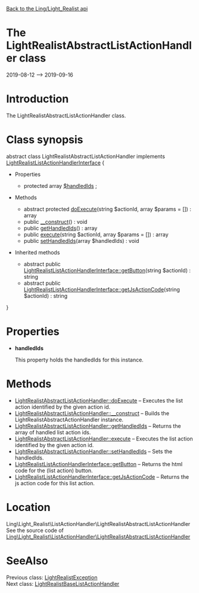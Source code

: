 [Back to the Ling/Light_Realist api](https://github.com/lingtalfi/Light_Realist/blob/master/doc/api/Ling/Light_Realist.md)



The LightRealistAbstractListActionHandler class
================
2019-08-12 --> 2019-09-16






Introduction
============

The LightRealistAbstractListActionHandler class.



Class synopsis
==============


abstract class <span class="pl-k">LightRealistAbstractListActionHandler</span> implements [LightRealistListActionHandlerInterface](https://github.com/lingtalfi/Light_Realist/blob/master/doc/api/Ling/Light_Realist/ListActionHandler/LightRealistListActionHandlerInterface.md) {

- Properties
    - protected array [$handledIds](#property-handledIds) ;

- Methods
    - abstract protected [doExecute](https://github.com/lingtalfi/Light_Realist/blob/master/doc/api/Ling/Light_Realist/ListActionHandler/LightRealistAbstractListActionHandler/doExecute.md)(string $actionId, array $params = []) : array
    - public [__construct](https://github.com/lingtalfi/Light_Realist/blob/master/doc/api/Ling/Light_Realist/ListActionHandler/LightRealistAbstractListActionHandler/__construct.md)() : void
    - public [getHandledIds](https://github.com/lingtalfi/Light_Realist/blob/master/doc/api/Ling/Light_Realist/ListActionHandler/LightRealistAbstractListActionHandler/getHandledIds.md)() : array
    - public [execute](https://github.com/lingtalfi/Light_Realist/blob/master/doc/api/Ling/Light_Realist/ListActionHandler/LightRealistAbstractListActionHandler/execute.md)(string $actionId, array $params = []) : array
    - public [setHandledIds](https://github.com/lingtalfi/Light_Realist/blob/master/doc/api/Ling/Light_Realist/ListActionHandler/LightRealistAbstractListActionHandler/setHandledIds.md)(array $handledIds) : void

- Inherited methods
    - abstract public [LightRealistListActionHandlerInterface::getButton](https://github.com/lingtalfi/Light_Realist/blob/master/doc/api/Ling/Light_Realist/ListActionHandler/LightRealistListActionHandlerInterface/getButton.md)(string $actionId) : string
    - abstract public [LightRealistListActionHandlerInterface::getJsActionCode](https://github.com/lingtalfi/Light_Realist/blob/master/doc/api/Ling/Light_Realist/ListActionHandler/LightRealistListActionHandlerInterface/getJsActionCode.md)(string $actionId) : string

}




Properties
=============

- <span id="property-handledIds"><b>handledIds</b></span>

    This property holds the handledIds for this instance.
    
    



Methods
==============

- [LightRealistAbstractListActionHandler::doExecute](https://github.com/lingtalfi/Light_Realist/blob/master/doc/api/Ling/Light_Realist/ListActionHandler/LightRealistAbstractListActionHandler/doExecute.md) &ndash; Executes the list action identified by the given action id.
- [LightRealistAbstractListActionHandler::__construct](https://github.com/lingtalfi/Light_Realist/blob/master/doc/api/Ling/Light_Realist/ListActionHandler/LightRealistAbstractListActionHandler/__construct.md) &ndash; Builds the LightRealistAbstractActionHandler instance.
- [LightRealistAbstractListActionHandler::getHandledIds](https://github.com/lingtalfi/Light_Realist/blob/master/doc/api/Ling/Light_Realist/ListActionHandler/LightRealistAbstractListActionHandler/getHandledIds.md) &ndash; Returns the array of handled list action ids.
- [LightRealistAbstractListActionHandler::execute](https://github.com/lingtalfi/Light_Realist/blob/master/doc/api/Ling/Light_Realist/ListActionHandler/LightRealistAbstractListActionHandler/execute.md) &ndash; Executes the list action identified by the given action id.
- [LightRealistAbstractListActionHandler::setHandledIds](https://github.com/lingtalfi/Light_Realist/blob/master/doc/api/Ling/Light_Realist/ListActionHandler/LightRealistAbstractListActionHandler/setHandledIds.md) &ndash; Sets the handledIds.
- [LightRealistListActionHandlerInterface::getButton](https://github.com/lingtalfi/Light_Realist/blob/master/doc/api/Ling/Light_Realist/ListActionHandler/LightRealistListActionHandlerInterface/getButton.md) &ndash; Returns the html code for the (list action) button.
- [LightRealistListActionHandlerInterface::getJsActionCode](https://github.com/lingtalfi/Light_Realist/blob/master/doc/api/Ling/Light_Realist/ListActionHandler/LightRealistListActionHandlerInterface/getJsActionCode.md) &ndash; Returns the js action code for this list action.





Location
=============
Ling\Light_Realist\ListActionHandler\LightRealistAbstractListActionHandler<br>
See the source code of [Ling\Light_Realist\ListActionHandler\LightRealistAbstractListActionHandler](https://github.com/lingtalfi/Light_Realist/blob/master/ListActionHandler/LightRealistAbstractListActionHandler.php)



SeeAlso
==============
Previous class: [LightRealistException](https://github.com/lingtalfi/Light_Realist/blob/master/doc/api/Ling/Light_Realist/Exception/LightRealistException.md)<br>Next class: [LightRealistBaseListActionHandler](https://github.com/lingtalfi/Light_Realist/blob/master/doc/api/Ling/Light_Realist/ListActionHandler/LightRealistBaseListActionHandler.md)<br>
